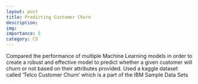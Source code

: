 ```yaml
---
layout: post
title: Predicting Customer Churn
description: 
img: 
importance: 5
category: CS
---
```


Compared the performance of multiple Machine Learning models in order to create a robust and effective model to predict whether a given customer will churn or not based on their attributes provided. Used a kaggle dataset called ‘Telco Customer Churn’ which is a part of the IBM Sample Data Sets